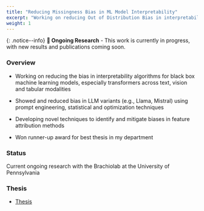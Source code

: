 ```yaml
---
title: "Reducing Missingness Bias in ML Model Interpretability"
excerpt: "Working on reducing Out of Distribution Bias in interpretability algorithms for black box ML models, with focus on transformers across modalities"
weight: 1
---
```


{: .notice--info}
**🔬 Ongoing Research** - This work is currently in progress, with new results and publications coming soon.

### Overview

* Working on reducing the bias in interpretability algorithms for black box machine learning models, especially transformers across text, vision and tabular modalities

* Showed and reduced bias in LLM variants (e.g., Llama, Mistral) using prompt engineering, statistical and optimization techniques

* Developing novel techniques to identify and mitigate biases in feature attribution methods

* Won runner-up award for best thesis in my department

### Status
Current ongoing research with the Brachiolab at the University of Pennsylvania

### Thesis

* [Thesis](https://drive.google.com/file/d/1IJQO_q1ob7SADcGAQG95is8SH4CyIuMB/view?usp=sharing)
